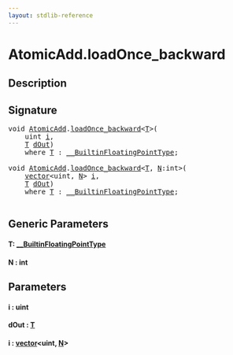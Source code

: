 ```yaml
---
layout: stdlib-reference
---
```


# AtomicAdd\.loadOnce\_backward

## Description





## Signature 

<pre>
<span class="code_keyword">void</span> <a href="index.md" class="code_type">AtomicAdd</a>.<a href="loadonce_backward-4.md">loadOnce_backward</a>&lt;<a href="loadonce_backward-4.md#typeparam-T" class="code_type">T</a>&gt;(
    <span class="code_keyword">uint</span> <a href="loadonce_backward-4.md#decl-i" class="code_param">i</a>,
    <a href="loadonce_backward-4.md#typeparam-T" class="code_type">T</a> <a href="loadonce_backward-4.md#decl-dOut" class="code_param">dOut</a>)
    <span class='code_keyword'>where</span> <a href="loadonce_backward-4.md#typeparam-T" class="code_type">T</a> : <a href="../../interfaces/0_builtinfloatingpointtype-029hm/index.md" class="code_type">__BuiltinFloatingPointType</a>;

<span class="code_keyword">void</span> <a href="index.md" class="code_type">AtomicAdd</a>.<a href="loadonce_backward-4.md">loadOnce_backward</a>&lt;<a href="loadonce_backward-4.md#typeparam-T" class="code_type">T</a>, <a href="loadonce_backward-4.md#decl-N" class="code_var">N</a>:<span class="code_keyword">int</span>&gt;(
    <a href="../vector/index.md" class="code_type">vector</a>&lt;<span class="code_keyword">uint</span>, <a href="loadonce_backward-4.md#decl-N" class="code_var">N</a>&gt; <a href="loadonce_backward-4.md#decl-i" class="code_param">i</a>,
    <a href="loadonce_backward-4.md#typeparam-T" class="code_type">T</a> <a href="loadonce_backward-4.md#decl-dOut" class="code_param">dOut</a>)
    <span class='code_keyword'>where</span> <a href="loadonce_backward-4.md#typeparam-T" class="code_type">T</a> : <a href="../../interfaces/0_builtinfloatingpointtype-029hm/index.md" class="code_type">__BuiltinFloatingPointType</a>;

</pre>

## Generic Parameters

####  <a id="typeparam-T"></a>T: [\_\_BuiltinFloatingPointType](../../interfaces/0_builtinfloatingpointtype-029hm/index.md)
####  <a id="decl-N"></a>N  : int

## Parameters

####  <a id="decl-i"></a>i  : uint
####  <a id="decl-dOut"></a>dOut  : [T](loadonce_backward-4.md#typeparam-T)
####  <a id="decl-i"></a>i  : [vector](../vector/index.md)\<uint, [N](../vector/index.md#decl-N)\>


<script>
// Fix .md links to .html when on ReadTheDocs
if (window.location.hostname.includes('readthedocs') || 
    window.location.hostname.includes('rtfd.io')) {
  document.addEventListener('DOMContentLoaded', function() {
    const links = document.querySelectorAll('a');
    links.forEach(link => {
      if (link.getAttribute('href') && link.getAttribute('href').endsWith('.md')) {
        link.href = link.href.replace(/\.md($|#|\?)/, '.html$1');
      }
    });
  });
}
</script>
